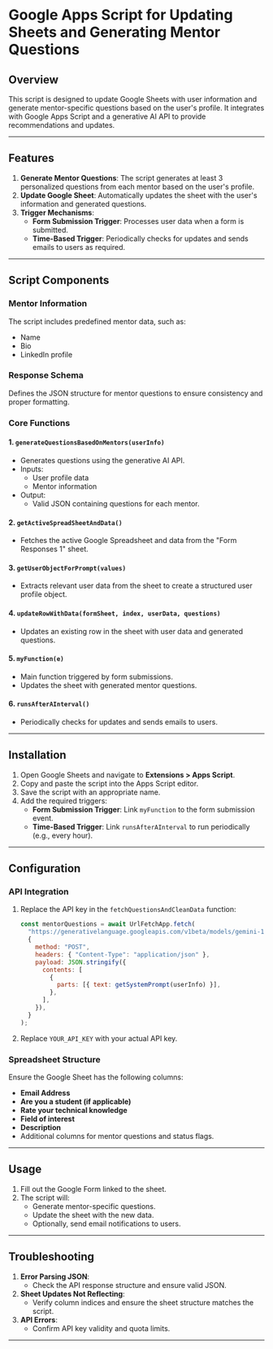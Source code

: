 # Google Apps Script for Updating Sheets and Generating Mentor Questions

## Overview
This script is designed to update Google Sheets with user information and generate mentor-specific questions based on the user's profile. It integrates with Google Apps Script and a generative AI API to provide recommendations and updates.

---

## Features
1. **Generate Mentor Questions**: The script generates at least 3 personalized questions from each mentor based on the user's profile.
2. **Update Google Sheet**: Automatically updates the sheet with the user's information and generated questions.
3. **Trigger Mechanisms**:
   - **Form Submission Trigger**: Processes user data when a form is submitted.
   - **Time-Based Trigger**: Periodically checks for updates and sends emails to users as required.

---

## Script Components
### Mentor Information
The script includes predefined mentor data, such as:
- Name
- Bio
- LinkedIn profile

### Response Schema
Defines the JSON structure for mentor questions to ensure consistency and proper formatting.

### Core Functions
#### 1. **`generateQuestionsBasedOnMentors(userInfo)`**
- Generates questions using the generative AI API.
- Inputs:
  - User profile data
  - Mentor information
- Output:
  - Valid JSON containing questions for each mentor.

#### 2. **`getActiveSpreadSheetAndData()`**
- Fetches the active Google Spreadsheet and data from the "Form Responses 1" sheet.

#### 3. **`getUserObjectForPrompt(values)`**
- Extracts relevant user data from the sheet to create a structured user profile object.

#### 4. **`updateRowWithData(formSheet, index, userData, questions)`**
- Updates an existing row in the sheet with user data and generated questions.

#### 5. **`myFunction(e)`**
- Main function triggered by form submissions.
- Updates the sheet with generated mentor questions.

#### 6. **`runsAfterAInterval()`**
- Periodically checks for updates and sends emails to users.

---

## Installation
1. Open Google Sheets and navigate to **Extensions > Apps Script**.
2. Copy and paste the script into the Apps Script editor.
3. Save the script with an appropriate name.
4. Add the required triggers:
   - **Form Submission Trigger**: Link `myFunction` to the form submission event.
   - **Time-Based Trigger**: Link `runsAfterAInterval` to run periodically (e.g., every hour).

---

## Configuration
### API Integration
1. Replace the API key in the `fetchQuestionsAndCleanData` function:
   ```javascript
   const mentorQuestions = await UrlFetchApp.fetch(
     "https://generativelanguage.googleapis.com/v1beta/models/gemini-1.5-flash:generateContent?key=YOUR_API_KEY",
     {
       method: "POST",
       headers: { "Content-Type": "application/json" },
       payload: JSON.stringify({
         contents: [
           {
             parts: [{ text: getSystemPrompt(userInfo) }],
           },
         ],
       }),
     }
   );
   ```
2. Replace `YOUR_API_KEY` with your actual API key.

### Spreadsheet Structure
Ensure the Google Sheet has the following columns:
- **Email Address**
- **Are you a student (if applicable)**
- **Rate your technical knowledge**
- **Field of interest**
- **Description**
- Additional columns for mentor questions and status flags.

---

## Usage
1. Fill out the Google Form linked to the sheet.
2. The script will:
   - Generate mentor-specific questions.
   - Update the sheet with the new data.
   - Optionally, send email notifications to users.

---

## Troubleshooting
1. **Error Parsing JSON**:
   - Check the API response structure and ensure valid JSON.
2. **Sheet Updates Not Reflecting**:
   - Verify column indices and ensure the sheet structure matches the script.
3. **API Errors**:
   - Confirm API key validity and quota limits.

---
